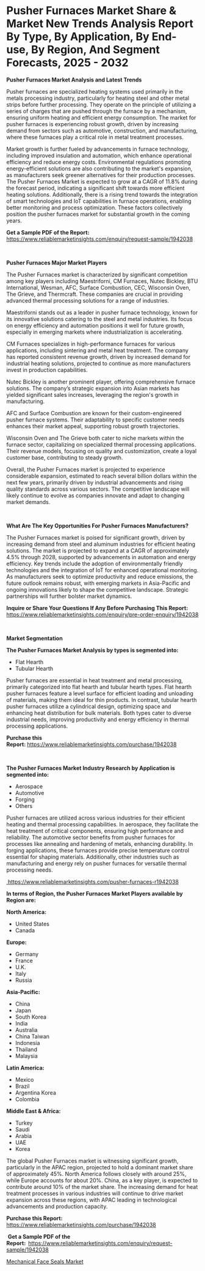 <p><h1>Pusher Furnaces Market Share & Market New Trends Analysis Report By Type, By Application, By End-use, By Region, And Segment Forecasts, 2025 - 2032</h1></p><p><strong>Pusher Furnaces Market Analysis and Latest Trends</strong></p>
<p><p>Pusher furnaces are specialized heating systems used primarily in the metals processing industry, particularly for heating steel and other metal strips before further processing. They operate on the principle of utilizing a series of charges that are pushed through the furnace by a mechanism, ensuring uniform heating and efficient energy consumption. The market for pusher furnaces is experiencing robust growth, driven by increasing demand from sectors such as automotive, construction, and manufacturing, where these furnaces play a critical role in metal treatment processes.</p><p>Market growth is further fueled by advancements in furnace technology, including improved insulation and automation, which enhance operational efficiency and reduce energy costs. Environmental regulations promoting energy-efficient solutions are also contributing to the market's expansion, as manufacturers seek greener alternatives for their production processes. The Pusher Furnaces Market is expected to grow at a CAGR of 11.8% during the forecast period, indicating a significant shift towards more efficient heating solutions. Additionally, there is a rising trend towards the integration of smart technologies and IoT capabilities in furnace operations, enabling better monitoring and process optimization. These factors collectively position the pusher furnaces market for substantial growth in the coming years.</p></p>
<p><strong>Get a Sample PDF of the Report:&nbsp;</strong> <a href="https://www.reliablemarketinsights.com/enquiry/request-sample/1942038?utm_campaign=2951&utm_medium=2&utm_source=Github&utm_content=ia&utm_term=10042025&utm_id=pusher-furnaces">https://www.reliablemarketinsights.com/enquiry/request-sample/1942038</a></p>
<p>&nbsp;</p>
<p><strong>Pusher Furnaces Major Market Players</strong></p>
<p><p>The Pusher Furnaces market is characterized by significant competition among key players including Maestriforni, CM Furnaces, Nutec Bickley, BTU International, Wesman, AFC, Surface Combustion, CEC, Wisconsin Oven, The Grieve, and Thermcraft. These companies are crucial in providing advanced thermal processing solutions for a range of industries.</p><p>Maestriforni stands out as a leader in pusher furnace technology, known for its innovative solutions catering to the steel and metal industries. Its focus on energy efficiency and automation positions it well for future growth, especially in emerging markets where industrialization is accelerating.</p><p>CM Furnaces specializes in high-performance furnaces for various applications, including sintering and metal heat treatment. The company has reported consistent revenue growth, driven by increased demand for industrial heating solutions, projected to continue as more manufacturers invest in production capabilities.</p><p>Nutec Bickley is another prominent player, offering comprehensive furnace solutions. The company’s strategic expansion into Asian markets has yielded significant sales increases, leveraging the region's growth in manufacturing.</p><p>AFC and Surface Combustion are known for their custom-engineered pusher furnace systems. Their adaptability to specific customer needs enhances their market appeal, supporting robust growth trajectories.</p><p>Wisconsin Oven and The Grieve both cater to niche markets within the furnace sector, capitalizing on specialized thermal processing applications. Their revenue models, focusing on quality and customization, create a loyal customer base, contributing to steady growth.</p><p>Overall, the Pusher Furnaces market is projected to experience considerable expansion, estimated to reach several billion dollars within the next few years, primarily driven by industrial advancements and rising quality standards across various sectors. The competitive landscape will likely continue to evolve as companies innovate and adapt to changing market demands.</p></p>
<p>&nbsp;</p>
<p><strong>What Are The Key Opportunities For Pusher Furnaces Manufacturers?</strong></p>
<p><p>The Pusher Furnaces market is poised for significant growth, driven by increasing demand from steel and aluminum industries for efficient heating solutions. The market is projected to expand at a CAGR of approximately 4.5% through 2028, supported by advancements in automation and energy efficiency. Key trends include the adoption of environmentally friendly technologies and the integration of IoT for enhanced operational monitoring. As manufacturers seek to optimize productivity and reduce emissions, the future outlook remains robust, with emerging markets in Asia-Pacific and ongoing innovations likely to shape the competitive landscape. Strategic partnerships will further bolster market dynamics.</p></p>
<p><strong>Inquire or Share Your Questions If Any Before Purchasing This Report:</strong> <a href="https://www.reliablemarketinsights.com/enquiry/pre-order-enquiry/1942038?utm_campaign=2951&utm_medium=2&utm_source=Github&utm_content=ia&utm_term=10042025&utm_id=pusher-furnaces">https://www.reliablemarketinsights.com/enquiry/pre-order-enquiry/1942038</a></p>
<p>&nbsp;</p>
<p><strong>Market Segmentation</strong></p>
<p><strong>The Pusher Furnaces Market Analysis by types is segmented into:</strong></p>
<p><ul><li>Flat Hearth</li><li>Tubular Hearth</li></ul></p>
<p><p>Pusher furnaces are essential in heat treatment and metal processing, primarily categorized into flat hearth and tubular hearth types. Flat hearth pusher furnaces feature a level surface for efficient loading and unloading of materials, making them ideal for thin products. In contrast, tubular hearth pusher furnaces utilize a cylindrical design, optimizing space and enhancing heat distribution for bulk materials. Both types cater to diverse industrial needs, improving productivity and energy efficiency in thermal processing applications.</p></p>
<p><strong>Purchase this Report:&nbsp;</strong><a href="https://www.reliablemarketinsights.com/purchase/1942038?utm_campaign=2951&utm_medium=2&utm_source=Github&utm_content=ia&utm_term=10042025&utm_id=pusher-furnaces">https://www.reliablemarketinsights.com/purchase/1942038</a></p>
<p>&nbsp;</p>
<p><strong>The Pusher Furnaces Market Industry Research by Application is segmented into:</strong></p>
<p><ul><li>Aerospace</li><li>Automotive</li><li>Forging</li><li>Others</li></ul></p>
<p><p>Pusher furnaces are utilized across various industries for their efficient heating and thermal processing capabilities. In aerospace, they facilitate the heat treatment of critical components, ensuring high performance and reliability. The automotive sector benefits from pusher furnaces for processes like annealing and hardening of metals, enhancing durability. In forging applications, these furnaces provide precise temperature control essential for shaping materials. Additionally, other industries such as manufacturing and energy rely on pusher furnaces for versatile thermal processing needs.</p></p>
<p><a href="https://www.reliablemarketinsights.com/pusher-furnaces-r1942038?utm_campaign=2951&utm_medium=2&utm_source=Github&utm_content=ia&utm_term=10042025&utm_id=pusher-furnaces">&nbsp;https://www.reliablemarketinsights.com/pusher-furnaces-r1942038</a></p>
<p><strong>In terms of Region, the Pusher Furnaces Market Players available by Region are:</strong></p>
<p>
    <p> <strong> North America: </strong>
        <ul>
            <li>United States</li>
            <li>Canada</li>
        </ul>
        </p> 
    <p> <strong> Europe: </strong>
        <ul>
            <li>Germany</li>
            <li>France</li>
            <li>U.K.</li>
            <li>Italy</li>
            <li>Russia</li>
        </ul>
        </p> 
    <p> <strong> Asia-Pacific: </strong>
        <ul>
            <li>China</li>
            <li>Japan</li>
            <li>South Korea</li>
            <li>India</li>
            <li>Australia</li>
            <li>China Taiwan</li>
            <li>Indonesia</li>
            <li>Thailand</li>
            <li>Malaysia</li>
        </ul>
        </p> 
    <p> <strong> Latin America: </strong>
        <ul>
            <li>Mexico</li>
            <li>Brazil</li>
            <li>Argentina Korea</li>
            <li>Colombia</li>
        </ul>
        </p> 
    <p> <strong> Middle East & Africa: </strong>
        <ul>
            <li>Turkey</li>
            <li>Saudi</li>
            <li>Arabia</li>
            <li>UAE</li>
            <li>Korea</li>
        </ul>
    </p>
    </p>
<p><p>The global Pusher Furnaces market is witnessing significant growth, particularly in the APAC region, projected to hold a dominant market share of approximately 45%. North America follows closely with around 25%, while Europe accounts for about 20%. China, as a key player, is expected to contribute around 10% of the market share. The increasing demand for heat treatment processes in various industries will continue to drive market expansion across these regions, with APAC leading in technological advancements and production capacity.</p></p>
<p><strong>Purchase this Report: </strong><a href="https://www.reliablemarketinsights.com/purchase/1942038?utm_campaign=2951&utm_medium=2&utm_source=Github&utm_content=ia&utm_term=10042025&utm_id=pusher-furnaces">https://www.reliablemarketinsights.com/purchase/1942038</a></p>
<p>&nbsp;<strong>Get a Sample PDF of the Report:&nbsp;&nbsp;</strong><a href="https://www.reliablemarketinsights.com/enquiry/request-sample/1942038?utm_campaign=2951&utm_medium=2&utm_source=Github&utm_content=ia&utm_term=10042025&utm_id=pusher-furnaces">https://www.reliablemarketinsights.com/enquiry/request-sample/1942038</a></p>
<p><strong></strong></p>
<p><p><a href="https://github.com/sentoljinqiu/Market-Research-Report-List-1/blob/main/mechanical-face-seals-market.md?utm_campaign=2951&utm_medium=2&utm_source=Github&utm_content=ia&utm_term=10042025&utm_id=pusher-furnaces">Mechanical Face Seals Market</a></p></p>